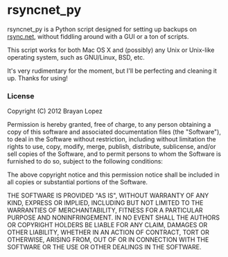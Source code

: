rsyncnet_py
===========

rsyncnet_py is a Python script designed for setting up backups on [rsync.net](http://rsync.net), without fiddling around with a GUI or a ton of scripts.

This script works for both Mac OS X and (possibly) any Unix or Unix-like operating system, such as GNU/Linux, BSD, etc.

It's very rudimentary 
for the moment, but I'll be perfecting and cleaning it up. 
Thanks for using!

### License

Copyright (C) 2012 Brayan Lopez

Permission is hereby granted, free of charge, to any person obtaining a copy of this 
software and associated documentation files (the "Software"), to deal in the Software 
without restriction, including without limitation the rights to use, copy, modify, merge, 
publish, distribute, sublicense, and/or sell copies of the Software, and to permit persons 
to whom the Software is furnished to do so, subject to the following conditions:

The above copyright notice and this permission notice shall be included in all copies or 
substantial portions of the Software.

THE SOFTWARE IS PROVIDED "AS IS", WITHOUT WARRANTY OF ANY KIND, EXPRESS OR IMPLIED, 
INCLUDING BUT NOT LIMITED TO THE WARRANTIES OF MERCHANTABILITY, FITNESS FOR A PARTICULAR
 PURPOSE AND NONINFRINGEMENT. IN NO EVENT SHALL THE AUTHORS OR COPYRIGHT HOLDERS BE LIABLE
  FOR ANY CLAIM, DAMAGES OR OTHER LIABILITY, WHETHER IN AN ACTION OF CONTRACT, TORT OR 
  OTHERWISE, ARISING FROM, OUT OF OR IN CONNECTION WITH THE SOFTWARE OR THE USE OR OTHER 
  DEALINGS IN THE SOFTWARE.
